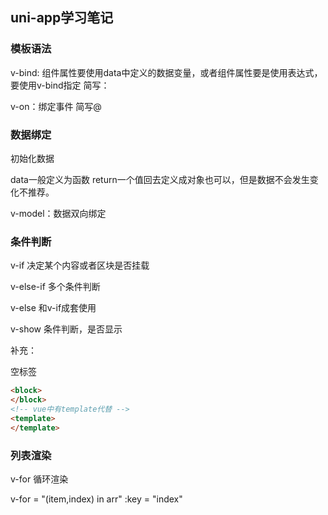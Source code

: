 ## uni-app学习笔记

### 模板语法

v-bind: 组件属性要使用data中定义的数据变量，或者组件属性要是使用表达式，要使用v-bind指定  简写：

v-on：绑定事件  简写@



### 数据绑定

初始化数据

data一般定义为函数 return一个值回去定义成对象也可以，但是数据不会发生变化不推荐。

v-model：数据双向绑定

### 条件判断

v-if  决定某个内容或者区块是否挂载

v-else-if  多个条件判断

v-else 和v-if成套使用

v-show 条件判断，是否显示

补充：

空标签

```html
<block>
</block>
<!-- vue中有template代替 --> 
<template>
</template>
```

### 列表渲染

v-for  循环渲染

v-for = "(item,index) in arr"  :key = "index"


